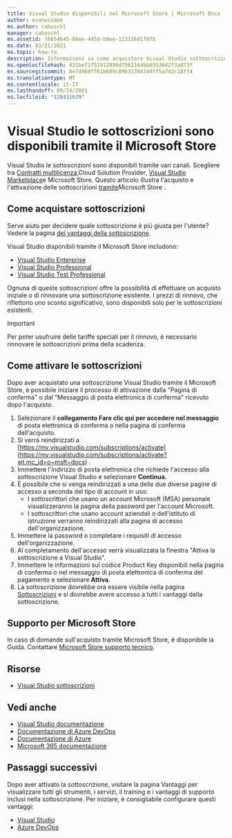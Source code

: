 ```yaml
---
title: Visual Studio disponibili nel Microsoft Store | Microsoft Docs
author: evanwindom
ms.author: cabuschl
manager: cabuschl
ms.assetid: 76654645-08ee-445d-b9ee-123126d1f0fb
ms.date: 03/21/2021
ms.topic: how-to
description: Informazioni su come acquistare Visual Studio sottoscrizioni nel Microsoft Store e attivarle nel portale Visual Studio sottoscrizioni.
ms.openlocfilehash: 431bef1f52912890d7562164bb0353642f3a873f
ms.sourcegitcommit: 8e74969ff61b609c89b3139434dff5a742c18ff4
ms.translationtype: MT
ms.contentlocale: it-IT
ms.lasthandoff: 09/24/2021
ms.locfileid: "128431639"
---
```

# <a name="visual-studio-subscriptions-are-available-through-the-microsoft-store"></a>Visual Studio le sottoscrizioni sono disponibili tramite il Microsoft Store
Visual Studio le sottoscrizioni sono disponibili tramite vari canali. Scegliere tra [Contratti multilicenza,](https://www.microsoft.com/licensing/default)Cloud Solution Provider, [Visual Studio Marketplace](https://marketplace.visualstudio.com/subscriptions)e Microsoft Store.  Questo articolo illustra l'acquisto e l'attivazione delle sottoscrizioni [tramite](https://www.microsoft.com/store/collections/visualstudio)Microsoft Store .  

## <a name="how-to-buy-subscriptions"></a>Come acquistare sottoscrizioni
Serve aiuto per decidere quale sottoscrizione è più giusta per l'utente?  Vedere la pagina [dei vantaggi della sottoscrizione](https://visualstudio.microsoft.com/vs/benefits/).  

Visual Studio disponibili tramite il Microsoft Store includono:
- [Visual Studio Enterprise](https://www.microsoft.com/p/visual-studio-enterprise-subscription/dg7gmgf0dst4?activetab=pivot%3aoverviewtab)
- [Visual Studio Professional](https://www.microsoft.com/p/visual-studio-professional-subscription/dg7gmgf0dst3?activetab=pivot%3aoverviewtab)
- [Visual Studio Test Professional](https://www.microsoft.com/p/visual-studio-test-professional-subscription/dg7gmgf0dst6?activetab=pivot%3aoverviewtab)

Ognuna di queste sottoscrizioni offre la possibilità di effettuare un acquisto iniziale o di rinnovare una sottoscrizione esistente.  I prezzi di rinnovo, che riflettono uno sconto significativo, sono disponibili solo per le sottoscrizioni esistenti. 

> [!IMPORTANT]
> Per poter usufruire delle tariffe speciali per il rinnovo, è necessario rinnovare le sottoscrizioni prima della scadenza.  

## <a name="how-to-activate-subscriptions"></a>Come attivare le sottoscrizioni
Dopo aver acquistato una sottoscrizione Visual Studio tramite il Microsoft Store, è possibile iniziare il processo di attivazione dalla "Pagina di conferma" o dal "Messaggio di posta elettronica di conferma" ricevuto dopo l'acquisto.

1. Selezionare il **collegamento Fare clic qui per accedere nel messaggio** di posta elettronica di conferma o nella pagina di conferma dell'acquisto.
2. Si verrà reindirizzati a [https://my.visualstudio.com/subscriptions/activate](https://my.visualstudio.com/subscriptions/activate?wt.mc_id=o~msft~docs) .
3. Immettere l'indirizzo di posta elettronica che richiede l'accesso alla sottoscrizione Visual Studio e selezionare **Continua.**
4. È possibile che si venga reindirizzati a una delle due diverse pagine di accesso a seconda del tipo di account in uso:
    - I sottoscrittori che usano un account Microsoft (MSA) personale visualizzeranno la pagina della password per l'account Microsoft.
    - I sottoscrittori che usano account aziendali o dell'istituto di istruzione verranno reindirizzati alla pagina di accesso dell'organizzazione.
5. Immettere la password o completare i requisiti di accesso dell'organizzazione.
6. Al completamento dell'accesso verrà visualizzata la finestra "Attiva la sottoscrizione a Visual Studio".
7. Immettere le informazioni sul codice Product Key disponibili nella pagina di conferma o nel messaggio di posta elettronica di conferma del pagamento e selezionare **Attiva**.
8. La sottoscrizione dovrebbe ora essere visibile nella pagina [Sottoscrizioni](https://my.visualstudio.com/subscriptions?wt.mc_id=o~msft~docs) e si dovrebbe avere accesso a tutti i vantaggi della sottoscrizione.

## <a name="support-for-microsoft-store"></a>Supporto per Microsoft Store
In caso di domande sull'acquisto tramite Microsoft Store, è disponibile la Guida.  Contattare [Microsoft Store supporto tecnico](https://support.microsoft.com/help/28808/microsoft-store-contact-support?ocid=MSCOMStoreFooter-ContactUs).

## <a name="resources"></a>Risorse 
- [Visual Studio sottoscrizioni](https://my.visualstudio.com/gethelp)

## <a name="see-also"></a>Vedi anche
- [Visual Studio documentazione](/visualstudio/)
- [Documentazione di Azure DevOps](/azure/devops/)
- [Documentazione di Azure](/azure/)
- [Microsoft 365 documentazione](/microsoft-365/)

## <a name="next-steps"></a>Passaggi successivi
Dopo aver attivato la sottoscrizione, [](https://my.visualstudio.com/benefits?wt.mc_id=o~msft~docs) visitare la pagina Vantaggi per visualizzare tutti gli strumenti, i servizi, il training e i vantaggi di supporto inclusi nella sottoscrizione.  Per iniziare, è consigliabile configurare questi vantaggi:
- [Visual Studio](vs-ide-benefit.md)
- [Azure DevOps](vs-azure-devops.md)